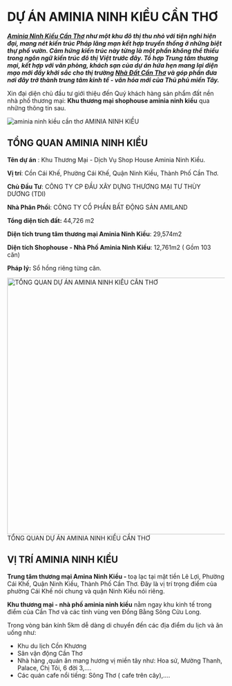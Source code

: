<h1><strong>DỰ ÁN AMINIA NINH KIỀU CẦN THƠ</strong></h1>
<p><em><strong><a href="https://namtrungland.com/aminia-ninh-kieu-can-tho/">Aminia Ninh Kiều Cần Thơ</a> như một khu đô thị thu nhỏ với tiện nghi hiện đại, mang nét kiến trúc Pháp lãng mạn kết hợp truyền thống ở những biệt thự phố vườn. Cảm hứng kiến trúc này từng là một phần không thể thiếu trong ngôn ngữ kiến trúc đô thị Việt trước đây. </strong></em><em><strong>Tổ hợp Trung tâm thương mại, kết hợp với văn phòng, khách sạn của dự án hứa hẹn mang lại diện mạo mới đầy khởi sắc cho thị trường <a href="../category/nha-dat-can-tho/">Nhà Đất Cần Thơ</a> và góp phần đưa nơi đây trở thành trung tâm kinh tế - văn hóa mới của Thủ phủ miền Tây.</strong></em></p>
<p>Xin đại diện chủ đầu tư giới thiệu đến Quý khách hàng sản phẩm đất nền nhà phố thương mại: <strong>Khu thương mại shophouse aminia ninh kiều</strong> qua những thông tin sau.</p>
				<img src="http://namtrungland.com/wp-content/uploads/2019/01/banner-3.jpg" alt="aminia ninh kiều cần thơ" itemprop="image" title="aminia ninh kiều cần thơ" onerror="this.style.display='none'"  />
						AMINIA NINH KIỀU
	<h2><strong>TỔNG QUAN AMINIA NINH KIỀU</strong></h2>
<p><strong>Tên dự án</strong> : Khu Thương Mại - Dịch Vụ Shop House Aminia Ninh Kiều.</p>
<p><strong>Vị trí</strong>: Cồn Cái Khế, Phường Cái Khế, Quận Ninh Kiều, Thành Phố Cần Thơ.</p>
<p><strong>Chủ Đầu Tư</strong>: CÔNG TY CP ĐẦU XÂY DỰNG THƯƠNG MẠI TƯ THÙY DƯƠNG (TDI)</p>
<p><strong>Nhà Phân Phối</strong>: CÔNG TY CỔ PHẦN BẤT ĐỘNG SẢN AMILAND</p>
<p><strong>Tổng diện tích đất: </strong>44,726 m2</p>
<p><strong>Diện tích trung tâm thương mại Aminia Ninh Kiều</strong>: 29,574m2</p>
<p><strong>Diện tích Shophouse - Nhà Phố Aminia Ninh Kiều</strong>: 12,761m2 ( Gồm 103 căn)</p>
<p><strong>Pháp lý:</strong> Sổ hồng riêng từng căn.</p>
				<img src="https://namtrungland.com/wp-content/uploads/2019/01/banner-1.jpg" alt="TỔNG QUAN DỰ ÁN AMINIA NINH KIỀU CẦN THƠ" itemprop="image" height="595" width="960" title="TỔNG QUAN DỰ ÁN AMINIA NINH KIỀU CẦN THƠ" onerror="this.style.display='none'"  />
						TỔNG QUAN DỰ ÁN AMINIA NINH KIỀU CẦN THƠ
<h2><strong>VỊ TRÍ AMINIA NINH KIỀU</strong></h2>
<p><b>Trung tâm thương mại Amina Ninh Kiều - </b>toạ lạc tại mặt tiền Lê Lợi, Phường Cái Khế, Quận Ninh Kiều, Thành Phố Cần Thơ. Đây là vị trí trọng điểm của phường Cái Khế nói chung và quận Ninh Kiều nói riêng.</p>
<p><strong>Khu thương mại - nhà phố aminia ninh kiều</strong> nằm ngay khu kinh tế trong điểm của Cần Thơ và các tỉnh vùng ven Đồng Bằng Sông Cửu Long.</p>
<p>Trong vòng bán kính 5km dễ dàng di chuyển đến các địa điểm du lịch và ăn uống như:</p>
<ul>
<li>Khu du lịch Cồn Khương</li>
<li>Sân vận động Cần Thơ</li>
<li>Nhà hàng ,quán ăn mang hương vị miền tây như: Hoa sứ, Mường Thanh, Palace, Chị Tôi, 6 đời 3,....</li>
<li>Các quán cafe nổi tiếng: Sông Thơ ( cafe trên cây),....</li>

